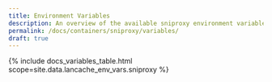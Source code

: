 ```yaml
---
title: Environment Variables
description: An overview of the available sniproxy environment variables
permalink: /docs/containers/sniproxy/variables/
draft: true
---
```


{% include docs_variables_table.html scope=site.data.lancache_env_vars.sniproxy %}
